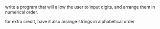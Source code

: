 <div class="md"><p>write a program that will allow the user to input digits, and arrange them in numerical order.</p>
<p>for extra credit, have it also arrange strings in alphabetical order</p>
</div>
